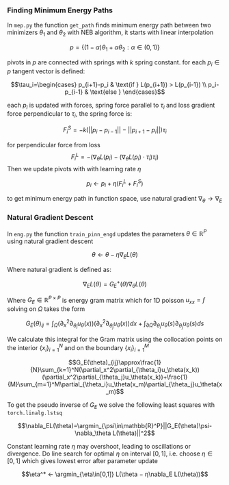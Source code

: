 ### Finding Minimum Energy Paths
In `mep.py` the function `get_path` finds minimum energy path between two minimizers $\theta_1$ and $\theta_2$ with NEB algorithm, it starts with linear interpolation

$$p=\{(1-\alpha)\theta_1 + \alpha\theta_2: \alpha\in(0,1) \}$$

pivots in $p$ are connected with springs with $k$ spring constant. for each $p_i\in p$ tangent vector is defined:

$$\tau_i=\begin{cases}
  p_{i+1}-p_i & \text{if } L(p_{i+1}) > L(p_{i-1}) \\
  p_i-p_{i-1}  & \text{else }
\end{cases}$$

each $p_i$ is updated with forces, spring force parallel to $\tau_i$ and loss gradient force perpendicular to $\tau_i$, the spring force is:

$$F_i^S=-k(||p_i-p_{i-1}||-||p_{i+1}-p_i||)\tau_i$$

for perpendicular force from loss
$$F_i^L=-(\nabla_\theta L(p_i)-(\nabla_\theta L(p_i)\cdot\tau_i)\tau_i)$$
Then we update pivots with with learning rate $\eta$

$$p_i\leftarrow p_i + \eta(F_i^L+F_i^S)$$

to get minimum energy path in function space, use natural gradient $\nabla_\theta\to\nabla_E$

### Natural Gradient Descent
In `eng.py` the function `train_pinn_engd` updates the parameters $\theta \in \mathbb{R}^P$ using natural gradient descent

$$\theta\leftarrow\theta-\eta\nabla_EL(\theta)$$

Where natural gradient is defined as:

$$\nabla_EL(\theta)=G^+_E(\theta)\nabla_\theta L(\theta)$$

Where $G_E\in\mathbb{R}^{P\times P}$ is energy gram matrix which for 1D poisson $u_{xx}=f$ solving on $\Omega$ takes the form

$$G_E(\theta)_{ij}=\int_\Omega(\partial_x^2\partial_{\theta_i}u_\theta(x))(\partial_x^2\partial_{\theta_j}u_\theta(x))dx+\int_{\partial \Omega}\partial_{\theta_i}u_\theta(s)\partial_{\theta_j}u_\theta(s)ds$$

We calculate this integral for the Gram matrix using the collocation points on the interior $\{x_i\}_{i=1}^N$ and on the boundary $\{x_i\}_{i=1}^M$

$$G_E(\theta)_{ij}\approx\frac{1}{N}\sum_{k=1}^N(\partial_x^2\partial_{\theta_i}u_\theta(x_k))(\partial_x^2\partial_{\theta_j}u_\theta(x_k))+\frac{1}{M}\sum_{m=1}^M\partial_{\theta_i}u_\theta(x_m)\partial_{\theta_j}u_\theta(x_m)$$

To get the pseudo inverse of $G_E$ we solve the following least squares with `torch.linalg.lstsq`

$$\nabla_EL(\theta)=\argmin_{\psi\in\mathbb{R}^P}||G_E(\theta)\psi-\nabla_\theta L(\theta)||^2$$

Constant learning rate $\eta$ may overshoot, leading to oscillations or divergence. Do line search for optimal $\eta$ on interval $[0,1]$, i.e. choose $\eta\in[0,1]$ which gives lowest error after parameter update

$$\eta^* ← \argmin_{\eta\in[0,1]} L(\theta − η\nabla_E L(\theta))$$